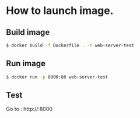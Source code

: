 # How to launch image.

## Build image

```bash
$ docker build -f Dockerfile . -t web-server-test
```

## Run image
```bash
$ docker run -p 8000:80 web-server-test
```

## Test

Go to : http://<ip>:8000